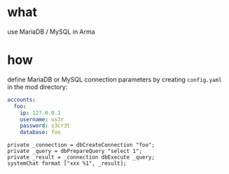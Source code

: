 # what

use MariaDB / MySQL in Arma

# how

define MariaDB or MySQL connection parameters by creating `config.yaml` in the mod directory:

```yaml
accounts: 
  foo:
    ip: 127.0.0.1
    username: us3r
    password: s3cr3t
    database: foo 
```

```sqf
private _connection = dbCreateConnection "foo";
private _query = dbPrepareQuery "select 1";
private _result = _connection dbExecute _query;
systemChat format ["xxx %1", _result];
```
